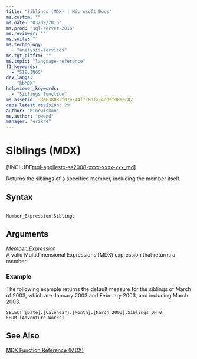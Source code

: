 ```yaml
---
title: "Siblings (MDX) | Microsoft Docs"
ms.custom: ""
ms.date: "03/02/2016"
ms.prod: "sql-server-2016"
ms.reviewer: ""
ms.suite: ""
ms.technology: 
  - "analysis-services"
ms.tgt_pltfrm: ""
ms.topic: "language-reference"
f1_keywords: 
  - "SIBLINGS"
dev_langs: 
  - "kbMDX"
helpviewer_keywords: 
  - "Siblings function"
ms.assetid: 33e63808-f07e-44f7-8dfa-4dd9fd89ec82
caps.latest.revision: 29
author: "Minewiskan"
ms.author: "owend"
manager: "erikre"
---
```

# Siblings (MDX)
[!INCLUDE[tsql-appliesto-ss2008-xxxx-xxxx-xxx_md](../includes/tsql-appliesto-ss2008-xxxx-xxxx-xxx-md.md)]

  Returns the siblings of a specified member, including the member itself.  
  
## Syntax  
  
```  
  
Member_Expression.Siblings   
```  
  
## Arguments  
 *Member_Expression*  
 A valid Multidimensional Expressions (MDX) expression that returns a member.  
  
### Example  
 The following example returns the default measure for the siblings of March of 2003, which are January 2003 and February 2003, and including March 2003.  
  
```  
SELECT [Date].[Calendar].[Month].[March 2003].Siblings ON 0  
FROM [Adventure Works]  
```  
  
## See Also  
 [MDX Function Reference &#40;MDX&#41;](../mdx/mdx-function-reference-mdx.md)  
  
  
